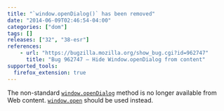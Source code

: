 ```yaml
---
title: "`window.openDialog()` has been removed"
date: "2014-06-09T02:46:54-04:00"
categories: ["dom"]
tags: []
releases: ["32", "38-esr"]
references:
    - url: "https://bugzilla.mozilla.org/show_bug.cgi?id=962747"
      title: "Bug 962747 – Hide Window.openDialog from content"
supported_tools:
  firefox_extension: true
---
```

The non-standard [`window.openDialog`](https://developer.mozilla.org/docs/Web/API/window.openDialog) method is no longer available from Web content. [`window.open`](https://developer.mozilla.org/docs/Web/API/window.open) should be used instead.
